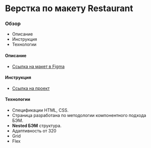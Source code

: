 # Верстка по макету Restaurant

### Обзор
* Описание
* Инструкция
* Технологии

#### Описание
* [Ссылка на макет в Figma](https://www.figma.com/file/yhqJTln2yAEuka54oIrOzY/restaurant?node-id=0%3A1)

#### Инструкция
* [Ссылка на проект](https://alexandrprokhorov1988.github.io/Restaurant/)


#### Технологии
* Спецификации HTML, CSS.
* Страница разработана по методологии компонентного подхода БЭМ. 
* **Nested БЭМ** структура.  
* Адаптивность от 320
* Grid
* Flex 